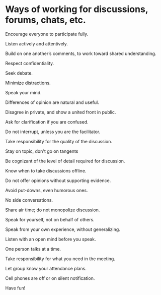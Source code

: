 # Ways of working for discussions, forums, chats, etc.

Encourage everyone to participate fully.

Listen actively and attentively.

Build on one another’s comments, to work toward shared understanding.

Respect confidentiality.

Seek debate.

Minimize distractions.

Speak your mind.

Differences of opinion are natural and useful.

Disagree in private, and show a united front in public.

Ask for clarification if you are confused.

Do not interrupt, unless you are the facilitator.

Take responsibility for the quality of the discussion.

Stay on topic, don't go on tangents

Be cognizant of the level of detail required for discussion.

Know when to take discussions offline.

Do not offer opinions without supporting evidence.

Avoid put-downs, even humorous ones.

No side conversations.

Share air time; do not monopolize discussion.

Speak for yourself, not on behalf of others.

Speak from your own experience, without generalizing.

Listen with an open mind before you speak.

One person talks at a time.

Take responsibility for what you need in the meeting.

Let group know your attendance plans.

Cell phones are off or on silent notification.

Have fun!
